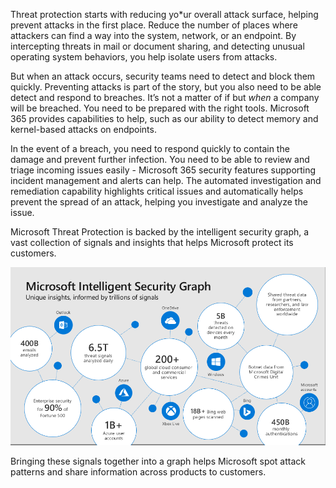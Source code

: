 Threat protection starts with reducing yo*ur overall attack surface, helping prevent attacks in the first place. Reduce the number of places where attackers can find a way into the system, network, or an endpoint. By intercepting threats in mail or document sharing, and detecting unusual operating system behaviors, you help isolate users from attacks.

But when an attack occurs, security teams need to detect and block them quickly. Preventing attacks is part of the story, but you also need to be able detect and respond to breaches. It’s not a matter of if but *when* a company will be breached. You need to be prepared with the right tools. Microsoft 365 provides capabilities to help, such as our ability to detect memory and kernel-based attacks on endpoints. 

In the event of a breach, you need to respond quickly to contain the damage and prevent further infection. You need to be able to review and triage incoming issues easily -  Microsoft 365 security features supporting incident management and alerts can help. The automated investigation and remediation capability highlights critical issues and automatically helps prevent the spread of an attack, helping you investigate and analyze the issue. 

Microsoft Threat Protection is backed by the intelligent security graph, a vast collection of signals and insights that helps Microsoft protect its customers. 

![Microsoft intelligent security graph](../media/1-intelligent-graph.png)

Bringing these signals together into a graph helps Microsoft spot attack patterns and share information across products to customers.